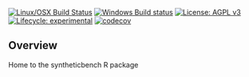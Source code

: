 
<!-- README.md is generated from README.Rmd. Please edit that file -->

<!-- <img src="logo.png" align="right" /> -->

[![Linux/OSX Build
Status](https://travis-ci.org/fstpackage/syntheticbench.svg?branch=develop)](https://travis-ci.org/fstpackage/syntheticbench)
[![Windows Build
status](https://ci.appveyor.com/api/projects/status/rng88laj6o2fj2dy?svg=true)](https://ci.appveyor.com/project/fstpackage/syntheticbench)
[![License: AGPL
v3](https://img.shields.io/badge/License-AGPL%20v3-blue.svg)](https://www.gnu.org/licenses/agpl-3.0)
[![Lifecycle:
experimental](https://img.shields.io/badge/lifecycle-maturing-blue.svg)](https://www.tidyverse.org/lifecycle/#experimental)
[![codecov](https://codecov.io/gh/fstpackage/syntheticbench/branch/develop/graph/badge.svg)](https://codecov.io/gh/fstpackage/syntheticbench)

## Overview

Home to the syntheticbench R package
